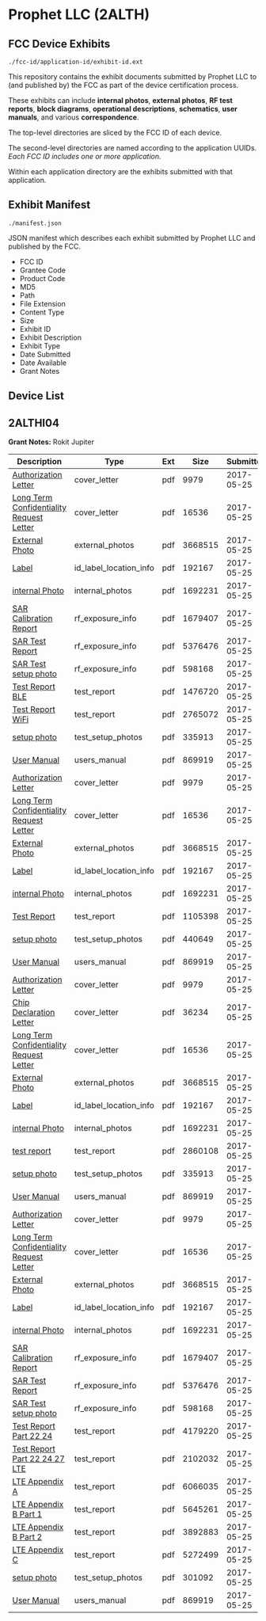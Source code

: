 # Prophet LLC (2ALTH)
## FCC Device Exhibits

```
./fcc-id/application-id/exhibit-id.ext
```

This repository contains the exhibit documents submitted by Prophet LLC to (and published by) the FCC as part of the device certification process.

These exhibits can include **internal photos**, **external photos**, **RF test reports**, **block diagrams**, **operational descriptions**, **schematics**, **user manuals**, and various **correspondence**.

The top-level directories are sliced by the FCC ID of each device.

The second-level directories are named according to the application UUIDs. *Each FCC ID includes one or more application.*

Within each application directory are the exhibits submitted with that application. 

## Exhibit Manifest

```
./manifest.json
```

JSON manifest which describes each exhibit submitted by Prophet LLC and published by the FCC.

- FCC ID
- Grantee Code
- Product Code
- MD5
- Path
- File Extension
- Content Type
- Size
- Exhibit ID
- Exhibit Description
- Exhibit Type
- Date Submitted
- Date Available
- Grant Notes

## Device List
## 2ALTHI04
**Grant Notes:** Rokit Jupiter

| Description | Type | Ext | Size | Submitted | Available |
| ----------- | ---- | --- | ---- | --------- | --------- |
| [Authorization Letter](2ALTHI04/fdde00e5a79e11037bb6ba719d34d303/3402694.pdf) | cover_letter | pdf | 9979 | 2017-05-25 | 2017-05-25 |
| [Long Term Confidentiality Request Letter](2ALTHI04/fdde00e5a79e11037bb6ba719d34d303/3402719.pdf) | cover_letter | pdf | 16536 | 2017-05-25 | 2017-05-25 |
| [External Photo](2ALTHI04/fdde00e5a79e11037bb6ba719d34d303/3402697.pdf) | external_photos | pdf | 3668515 | 2017-05-25 | 2017-05-25 |
| [Label](2ALTHI04/fdde00e5a79e11037bb6ba719d34d303/3402706.pdf) | id_label_location_info | pdf | 192167 | 2017-05-25 | 2017-05-25 |
| [internal Photo](2ALTHI04/fdde00e5a79e11037bb6ba719d34d303/3402700.pdf) | internal_photos | pdf | 1692231 | 2017-05-25 | 2017-05-25 |
| [SAR Calibration Report](2ALTHI04/fdde00e5a79e11037bb6ba719d34d303/3402702.pdf) | rf_exposure_info | pdf | 1679407 | 2017-05-25 | 2017-05-25 |
| [SAR Test Report](2ALTHI04/fdde00e5a79e11037bb6ba719d34d303/3402703.pdf) | rf_exposure_info | pdf | 5376476 | 2017-05-25 | 2017-05-25 |
| [SAR Test setup photo](2ALTHI04/fdde00e5a79e11037bb6ba719d34d303/3402704.pdf) | rf_exposure_info | pdf | 598168 | 2017-05-25 | 2017-05-25 |
| [Test Report BLE](2ALTHI04/fdde00e5a79e11037bb6ba719d34d303/3402783.pdf) | test_report | pdf | 1476720 | 2017-05-25 | 2017-05-25 |
| [Test Report WiFi](2ALTHI04/fdde00e5a79e11037bb6ba719d34d303/3402784.pdf) | test_report | pdf | 2765072 | 2017-05-25 | 2017-05-25 |
| [setup photo](2ALTHI04/fdde00e5a79e11037bb6ba719d34d303/3402781.pdf) | test_setup_photos | pdf | 335913 | 2017-05-25 | 2017-05-25 |
| [User Manual](2ALTHI04/fdde00e5a79e11037bb6ba719d34d303/3402726.pdf) | users_manual | pdf | 869919 | 2017-05-25 | 2017-05-25 |
| [Authorization Letter](2ALTHI04/7d1965ef780518b58a4fa4df41dcfc77/3402694.pdf) | cover_letter | pdf | 9979 | 2017-05-25 | 2017-05-25 |
| [Long Term Confidentiality Request Letter](2ALTHI04/7d1965ef780518b58a4fa4df41dcfc77/3402719.pdf) | cover_letter | pdf | 16536 | 2017-05-25 | 2017-05-25 |
| [External Photo](2ALTHI04/7d1965ef780518b58a4fa4df41dcfc77/3402697.pdf) | external_photos | pdf | 3668515 | 2017-05-25 | 2017-05-25 |
| [Label](2ALTHI04/7d1965ef780518b58a4fa4df41dcfc77/3402706.pdf) | id_label_location_info | pdf | 192167 | 2017-05-25 | 2017-05-25 |
| [internal Photo](2ALTHI04/7d1965ef780518b58a4fa4df41dcfc77/3402700.pdf) | internal_photos | pdf | 1692231 | 2017-05-25 | 2017-05-25 |
| [Test Report](2ALTHI04/7d1965ef780518b58a4fa4df41dcfc77/3402865.pdf) | test_report | pdf | 1105398 | 2017-05-25 | 2017-05-25 |
| [setup photo](2ALTHI04/7d1965ef780518b58a4fa4df41dcfc77/3402867.pdf) | test_setup_photos | pdf | 440649 | 2017-05-25 | 2017-05-25 |
| [User Manual](2ALTHI04/7d1965ef780518b58a4fa4df41dcfc77/3402726.pdf) | users_manual | pdf | 869919 | 2017-05-25 | 2017-05-25 |
| [Authorization Letter](2ALTHI04/3150a7f3c82edd81c5a888c3f8bda4be/3402694.pdf) | cover_letter | pdf | 9979 | 2017-05-25 | 2017-05-25 |
| [Chip Declaration Letter](2ALTHI04/3150a7f3c82edd81c5a888c3f8bda4be/3402849.pdf) | cover_letter | pdf | 36234 | 2017-05-25 | 2017-05-25 |
| [Long Term Confidentiality Request Letter](2ALTHI04/3150a7f3c82edd81c5a888c3f8bda4be/3402719.pdf) | cover_letter | pdf | 16536 | 2017-05-25 | 2017-05-25 |
| [External Photo](2ALTHI04/3150a7f3c82edd81c5a888c3f8bda4be/3402697.pdf) | external_photos | pdf | 3668515 | 2017-05-25 | 2017-05-25 |
| [Label](2ALTHI04/3150a7f3c82edd81c5a888c3f8bda4be/3402706.pdf) | id_label_location_info | pdf | 192167 | 2017-05-25 | 2017-05-25 |
| [internal Photo](2ALTHI04/3150a7f3c82edd81c5a888c3f8bda4be/3402700.pdf) | internal_photos | pdf | 1692231 | 2017-05-25 | 2017-05-25 |
| [test report](2ALTHI04/3150a7f3c82edd81c5a888c3f8bda4be/3402860.pdf) | test_report | pdf | 2860108 | 2017-05-25 | 2017-05-25 |
| [setup photo](2ALTHI04/3150a7f3c82edd81c5a888c3f8bda4be/3402781.pdf) | test_setup_photos | pdf | 335913 | 2017-05-25 | 2017-05-25 |
| [User Manual](2ALTHI04/3150a7f3c82edd81c5a888c3f8bda4be/3402726.pdf) | users_manual | pdf | 869919 | 2017-05-25 | 2017-05-25 |
| [Authorization Letter](2ALTHI04/c0545ea8b70d70c53823c5826342368d/3402694.pdf) | cover_letter | pdf | 9979 | 2017-05-25 | 2017-05-25 |
| [Long Term Confidentiality Request Letter](2ALTHI04/c0545ea8b70d70c53823c5826342368d/3402719.pdf) | cover_letter | pdf | 16536 | 2017-05-25 | 2017-05-25 |
| [External Photo](2ALTHI04/c0545ea8b70d70c53823c5826342368d/3402697.pdf) | external_photos | pdf | 3668515 | 2017-05-25 | 2017-05-25 |
| [Label](2ALTHI04/c0545ea8b70d70c53823c5826342368d/3402706.pdf) | id_label_location_info | pdf | 192167 | 2017-05-25 | 2017-05-25 |
| [internal Photo](2ALTHI04/c0545ea8b70d70c53823c5826342368d/3402700.pdf) | internal_photos | pdf | 1692231 | 2017-05-25 | 2017-05-25 |
| [SAR Calibration Report](2ALTHI04/c0545ea8b70d70c53823c5826342368d/3402702.pdf) | rf_exposure_info | pdf | 1679407 | 2017-05-25 | 2017-05-25 |
| [SAR Test Report](2ALTHI04/c0545ea8b70d70c53823c5826342368d/3402703.pdf) | rf_exposure_info | pdf | 5376476 | 2017-05-25 | 2017-05-25 |
| [SAR Test setup photo](2ALTHI04/c0545ea8b70d70c53823c5826342368d/3402704.pdf) | rf_exposure_info | pdf | 598168 | 2017-05-25 | 2017-05-25 |
| [Test Report Part 22 24](2ALTHI04/c0545ea8b70d70c53823c5826342368d/3402698.pdf) | test_report | pdf | 4179220 | 2017-05-25 | 2017-05-25 |
| [Test Report Part 22 24 27 LTE](2ALTHI04/c0545ea8b70d70c53823c5826342368d/3402699.pdf) | test_report | pdf | 2102032 | 2017-05-25 | 2017-05-25 |
| [LTE Appendix A](2ALTHI04/c0545ea8b70d70c53823c5826342368d/3402720.pdf) | test_report | pdf | 6066035 | 2017-05-25 | 2017-05-25 |
| [LTE Appendix B Part 1](2ALTHI04/c0545ea8b70d70c53823c5826342368d/3402721.pdf) | test_report | pdf | 5645261 | 2017-05-25 | 2017-05-25 |
| [LTE Appendix B Part 2](2ALTHI04/c0545ea8b70d70c53823c5826342368d/3402722.pdf) | test_report | pdf | 3892883 | 2017-05-25 | 2017-05-25 |
| [LTE Appendix C](2ALTHI04/c0545ea8b70d70c53823c5826342368d/3402723.pdf) | test_report | pdf | 5272499 | 2017-05-25 | 2017-05-25 |
| [setup photo](2ALTHI04/c0545ea8b70d70c53823c5826342368d/3402701.pdf) | test_setup_photos | pdf | 301092 | 2017-05-25 | 2017-05-25 |
| [User Manual](2ALTHI04/c0545ea8b70d70c53823c5826342368d/3402726.pdf) | users_manual | pdf | 869919 | 2017-05-25 | 2017-05-25 |
